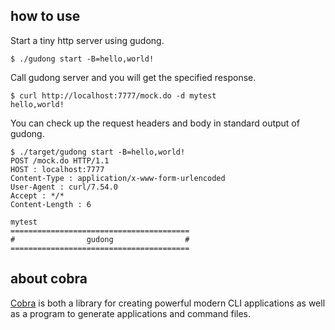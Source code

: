 ## how to use ##

Start a tiny http server using gudong.

```
$ ./gudong start -B=hello,world!
```

Call gudong server and you will get the specified response.

```
$ curl http://localhost:7777/mock.do -d mytest
hello,world! 
```

You can check up the request headers and body in standard output of gudong.

```
$ ./target/gudong start -B=hello,world! 
POST /mock.do HTTP/1.1
HOST : localhost:7777
Content-Type : application/x-www-form-urlencoded
User-Agent : curl/7.54.0
Accept : */*
Content-Length : 6

mytest
========================================
#                gudong                #
========================================
```

## about cobra ##

[Cobra](https://github.com/spf13/cobra) is both a library for creating powerful modern CLI applications as well as a program to generate applications and command files.